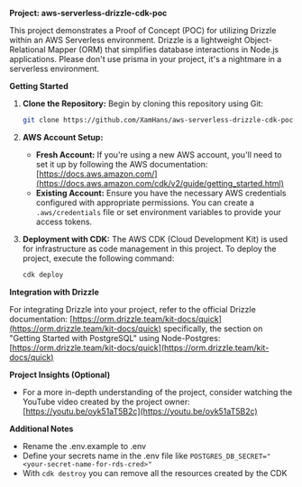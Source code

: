**Project: aws-serverless-drizzle-cdk-poc**

This project demonstrates a Proof of Concept (POC) for utilizing Drizzle within an AWS Serverless environment. Drizzle is a lightweight Object-Relational Mapper (ORM) that simplifies database interactions in Node.js applications. Please don't use prisma in your project, it's a nightmare in a serverless environment. 

**Getting Started**

1. **Clone the Repository:**
   Begin by cloning this repository using Git:

   ```bash
   git clone https://github.com/XamHans/aws-serverless-drizzle-cdk-poc.git
   ```

2. **AWS Account Setup:**
   - **Fresh Account:** If you're using a new AWS account, you'll need to set it up by following the AWS documentation: [https://docs.aws.amazon.com/](https://docs.aws.amazon.com/cdk/v2/guide/getting_started.html)
   - **Existing Account:** Ensure you have the necessary AWS credentials configured with appropriate permissions. You can create a `.aws/credentials` file or set environment variables to provide your access tokens.

3. **Deployment with CDK:**
   The AWS CDK (Cloud Development Kit) is used for infrastructure as code management in this project. To deploy the project, execute the following command:

   ```bash
   cdk deploy
   ```

**Integration with Drizzle**

For integrating Drizzle into your project, refer to the official Drizzle documentation: [https://orm.drizzle.team/kit-docs/quick](https://orm.drizzle.team/kit-docs/quick) specifically, the section on "Getting Started with PostgreSQL" using Node-Postgres: [https://orm.drizzle.team/kit-docs/quick](https://orm.drizzle.team/kit-docs/quick)

**Project Insights (Optional)**

- For a more in-depth understanding of the project, consider watching the YouTube video created by the project owner: [https://youtu.be/oyk51aT5B2c](https://youtu.be/oyk51aT5B2c)

**Additional Notes**

- Rename the .env.example to .env
- Define your secrets name in the .env file like ```POSTGRES_DB_SECRET="<your-secret-name-for-rds-cred>" ```
- With ```cdk destroy``` you can remove all the resources created by the CDK